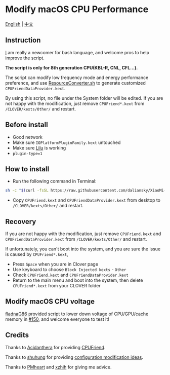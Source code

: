 # Modify macOS CPU Performance

[English](README.md) | [中文](README_CN.md)

## Instruction

[I](https://github.com/stevezhengshiqi) am really a newcomer for bash language, and welcome pros to help improve the script.

<b>The script is only for 8th generation CPU(KBL-R, CNL, CFL...).</b>

The script can modify low frequency mode and energy performance preference, and use [ResourceConverter.sh](https://github.com/acidanthera/CPUFriend/tree/master/ResourceConverter) to generate customized `CPUFriendDataProvider.kext`.

By using this script, no file under the System folder will be edited. If you are not happy with the modification, just remove `CPUFriend*.kext` from `/CLOVER/kexts/Other/` and restart.


## Before install

- Good network
- Make sure `IOPlatformPluginFamily.kext` untouched
- Make sure [Lilu](https://github.com/acidanthera/Lilu) is working
- `plugin-type=1`


## How to install

- Run the following command in Terminal:

```bash
sh -c "$(curl -fsSL https://raw.githubusercontent.com/daliansky/XiaoMi-Pro/master/one-key-cpufriend/one-key-cpufriend.sh)"
```

- Copy `CPUFriend.kext` and `CPUFriendDataProvider.kext` from desktop to `/CLOVER/kexts/Other/` and restart.


## Recovery

If you are not happy with the modification, just remove `CPUFriend.kext` and `CPUFriendDataProvider.kext` from `/CLOVER/kexts/Other/` and restart.

If unfortunately, you can't boot into the system, and you are sure the issue is caused by `CPUFriend*.kext`,
 
 - Press `Space` when you are in Clover page
 - Use keyboard to choose `Block Injected kexts` - `Other`
 - Check `CPUFriend.kext` and `CPUFriendDataProvider.kext`
 - Return to the main menu and boot into the system, then delete `CPUFriend*.kext` from your CLOVER folder


## Modify macOS CPU voltage

[fladnaG86](https://github.com/fladnaG86) provided script to lower down voltage of CPU/GPU/cache memory in [#150](https://github.com/daliansky/XiaoMi-Pro/issues/150), and welcome everyone to test it!


## Credits

Thanks to [Acidanthera](https://github.com/acidanthera) for providing [CPUFriend](https://github.com/acidanthera/CPUFriend).

Thanks to [shuhung](https://www.tonymacx86.com/members/shuhung.957282) for providing [configuration modification ideas](https://www.tonymacx86.com/threads/skylake-hwp-enable.214915/page-7).

Thanks to [PMheart](https://github.com/PMheart) and [xzhih](https://github.com/xzhih) for giving me advice.
